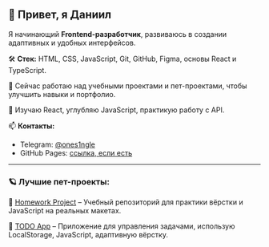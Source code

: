 ## 👋 Привет, я Даниил

Я начинающий **Frontend-разработчик**, развиваюсь в создании адаптивных и удобных интерфейсов.

🛠 **Стек:** HTML, CSS, JavaScript, Git, GitHub, Figma, основы React и TypeScript.

🚀 Сейчас работаю над учебными проектами и пет-проектами, чтобы улучшить навыки и портфолио.

🌱 Изучаю React, углубляю JavaScript, практикую работу с API.

📫 **Контакты:**
- Telegram: [@ones1ngle](https://t.me/ones1ngle)
- GitHub Pages: [ссылка, если есть]()

---

### 🪐 Лучшие пет-проекты:

🔹 [Homework Project](https://github.com/ONES1NGLE/homework) – Учебный репозиторий для практики вёрстки и JavaScript на реальных макетах.

🔹 [TODO App](https://github.com/ONES1NGLE/todo_list_23) – Приложение для управления задачами, использую LocalStorage, JavaScript, адаптивную вёрстку.
